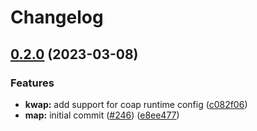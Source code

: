 # Changelog

## [0.2.0](https://github.com/toad-lib/toad/compare/toad-map-v0.1.0...toad-map-v0.2.0) (2023-03-08)


### Features

* **kwap:** add support for coap runtime config ([c082f06](https://github.com/toad-lib/toad/commit/c082f0696a288d2a2db9b986c3e3eaf2e7a4e8f4))
* **map:** initial commit ([#246](https://github.com/toad-lib/toad/issues/246)) ([e8ee477](https://github.com/toad-lib/toad/commit/e8ee477f534114e3ed080c0105316e25cdf2a787))


